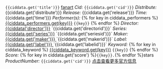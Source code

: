`{{ciddata.get('title')}}`
[fanart]({{ciddata.get('fanart_img')}})
*Cid:* `{{ciddata.get('cid')}}`
*Distribute:* {{ciddata.get('distribute')}}
*Release:* {{ciddata.get('release')}}
*Time:* {{ciddata.get('time')}}
*Performer(s):*  {% for key in ciddata_performers %}
[{{ciddata_performers.get(key)}}](https://www.dmm.co.jp/digital/videoa/-/list/=/article=actress/id={{key}}/) `{{key}}`  {% endfor %}
*Director:* [{{ciddata['director']}}](https://www.dmm.co.jp/digital/videoa/-/list/=/article=director/id={{ciddata.get('directorid')}}/) `{{ciddata.get('directorid')}}`
*Series:* [{{ciddata.get('series')}}](https://www.dmm.co.jp/digital/videoa/-/list/=/article=series/id={{ciddata.get('seriesid')}}/) `{{ciddata.get('seriesid')}}`
*Maker:* [{{ciddata.get('maker')}} ](https://www.dmm.co.jp/digital/videoa/-/list/=/article=maker/id={{ciddata.get('makerid')}}/)  `{{ciddata.get('makerid')}}`
*Label:* [{{ciddata.get('label')}} ](https://www.dmm.co.jp/digital/videoa/-/list/=/article=label/id={{ciddata.get('labelid')}}/)  `{{ciddata.get('labelid')}}`
*Keyword:*  {% for key in ciddata_keyword %}
[{{ciddata_keyword.get(key)}}](https://www.dmm.co.jp/digital/videoa/-/list/=/article=keyword/id={{key}}/) `{{key}}`  {% endfor %}
*Score:* {% for key in ciddata.get('score') %}`{{key}}.`{% endfor %}stars
*ProductNumber:* `{{ciddata.get('cid')}}`
[点击查看更多官方信息](https://www.dmm.co.jp/digital/videoa/-/detail/=/cid={{ciddata.get('cid')}})

